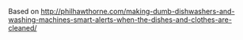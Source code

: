 
Based on http://philhawthorne.com/making-dumb-dishwashers-and-washing-machines-smart-alerts-when-the-dishes-and-clothes-are-cleaned/
